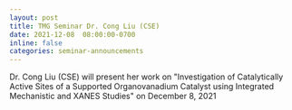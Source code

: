 ```yaml
---
layout: post
title: TMG Seminar Dr. Cong Liu (CSE)
date: 2021-12-08  08:00:00-0700
inline: false
categories: seminar-announcements
---
```


Dr. Cong Liu (CSE)  will present her work on "Investigation of Catalytically Active Sites of a Supported Organovanadium Catalyst using Integrated Mechanistic and XANES Studies" on December 8, 2021 
